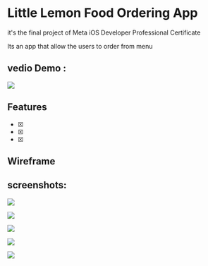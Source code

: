 # Little Lemon Food Ordering App
it's the final project of Meta iOS Developer Professional Certificate

Its an app that allow the users to order from menu 


## vedio Demo :



<img src="https://github.com/Ayman-Naim/Little-Lemon-dinner-menu/blob/main/screenshots/Demo.gif">


## Features
 - [x] 
 - [x] 
 - [x] 


## Wireframe


## screenshots:

![](screenshots/1.png)


![](screenshots/2.png)


![](screenshots/3.png)


![](screenshots/4.png)


![](screenshots/5.png)
